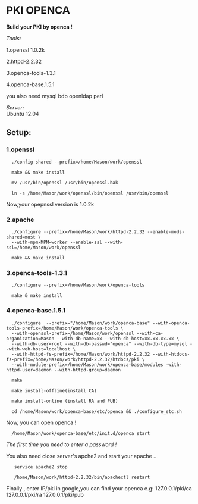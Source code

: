 # PKI OPENCA
**Build your PKI by openca !**

*Tools:*

  1.openssl 1.0.2k
  
  2.httpd-2.2.32
  
  3.openca-tools-1.3.1
  
  4.openca-base.1.5.1
  
  you also need mysql bdb openldap perl

*Server:*  
  Ubuntu 12.04

## Setup:  
### 1.openssl
```
  ./config shared --prefix=/home/Mason/work/openssl
  
  make && make install
  
  mv /usr/bin/openssl /usr/bin/openssl.bak
  
  ln -s /home/Mason/work/openssl/bin/openssl /usr/bin/openssl 
```  
  Now,your opepnssl version is 1.0.2k
  
### 2.apache
```
  ./configure --prefix=/home/Mason/work/httpd-2.2.32 --enable-mods-shared=most \
  --with-mpm-MPM=worker --enable-ssl --with-ssl=/home/Mason/work/openssl
  
  make && make install
```  
### 3.openca-tools-1.3.1
```
  ./configure --prefix=/home/Mason/work/openca-tools
  
  make & make install
```  
### 4.openca-base.1.5.1
```
  ./configure  --prefix="/home/Mason/work/openca-base" --with-openca-tools-prefix=/home/Mason/work/openca-tools \
  --with-openssl-prefix=/home/Mason/work/openssl --with-ca-organization=Mason --with-db-name=xx --with-db-host=xx.xx.xx.xx \
  --with-db-user=root --with-db-passwd="openca" --with-db-type=mysql --with-web-host=localhost \
  --with-httpd-fs-prefix=/home/Mason/work/httpd-2.2.32 --with-htdocs-fs-prefix=/home/Mason/work/httpd-2.2.32/htdocs/pki \
  --with-module-prefix=/home/Mason/work/openca-base/modules -with-httpd-user=daemon --with-httpd-group=daemon

  make 

  make install-offline(install CA)

  make install-online (install RA and PUB)

  cd /home/Mason/work/openca-base/etc/openca && ./configure_etc.sh
```  
Now, you can open openca !
```
  /home/Mason/work/openca-base/etc/init.d/openca start 
```  
*The first time you need to enter a password !*

You also need close server's apche2 and start your apache ..
```
   service apache2 stop
   
   /home/Mason/work/httpd-2.2.32/bin/apachectl restart
```   
Finally , enter IP/pki in google,you can find your openca
e.g:
127.0.0.1/pki/ca
127.0.0.1/pki/ra
127.0.0.1/pki/pub
  
  
  

